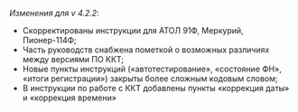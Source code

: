 ﻿_Изменения для v 4.2.2_:
- Скорректированы инструкции для АТОЛ 91Ф, Меркурий, Пионер-114Ф;
- Часть руководств снабжена пометкой о возможных различиях между версиями ПО ККТ;
- Новые пункты инструкций («автотестирование», «состояние ФН», «итоги регистрации») закрыты более сложным кодовым словом;
- В инструкции по работе с ККТ добавлены пункты «коррекция даты» и «коррекция времени»
